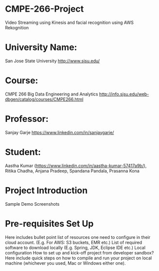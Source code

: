 # CMPE-266-Project 

Video Streaming using Kinesis and facial recognition using AWS Rekognition

# University Name: 
  San Jose State University http://www.sjsu.edu/ 
# Course: 
  CMPE 266 Big Data Engineering and Analytics http://info.sjsu.edu/web-dbgen/catalog/courses/CMPE266.html
# Professor: 
Sanjay Garje https://www.linkedin.com/in/sanjaygarje/
# Student: 
  Aastha Kumar (https://www.linkedin.com/in/aastha-kumar-57417a9b/), 
  Ritika Chadha, 
  Anjana Pradeep, 
  Spandana Pandala, 
  Prasanna Kona
# Project Introduction 
  Sample Demo Screenshots
# Pre-requisites Set Up
  Here includes bullet point list of resources one need to configure in their cloud account. (E.g. For AWS: S3 buckets, EMR   etc.)
  List of required software to download locally (E.g. Spring, JDK, Eclipse IDE etc.)
  Local configuration
  How to set up and kick-off project from developer sandbox?
  Here include quick steps on how to compile and run your project on local machine (whichever you used, Mac or Windows either one).

